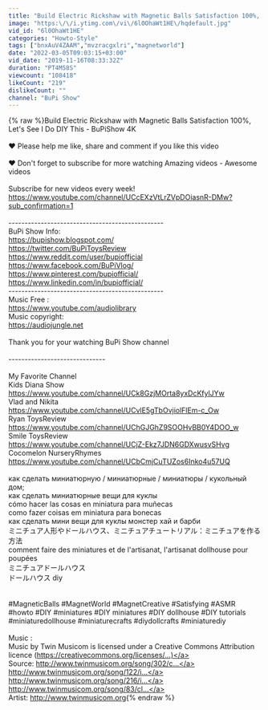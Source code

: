 ```yaml
---
title: "Build Electric Rickshaw with Magnetic Balls Satisfaction 100%, Let's See I Do DIY This - BuPiShow 4K"
image: "https:\/\/i.ytimg.com\/vi\/6l0OhaWt1HE\/hqdefault.jpg"
vid_id: "6l0OhaWt1HE"
categories: "Howto-Style"
tags: ["bnxAuV4ZAAM","mvzracgxlri","magnetworld"]
date: "2022-03-05T09:03:15+03:00"
vid_date: "2019-11-16T08:33:32Z"
duration: "PT4M58S"
viewcount: "108418"
likeCount: "219"
dislikeCount: ""
channel: "BuPi Show"
---
```

{% raw %}Build Electric Rickshaw with Magnetic Balls Satisfaction 100%, Let's See I Do DIY This - BuPiShow 4K<br /><br />❤ Please help me like, share and comment if you like this video<br /><br />❤ Don't forget to subscribe for more watching Amazing videos - Awesome videos<br /><br />Subscribe for new videos every week!<br /><a rel="nofollow" target="blank" href="https://www.youtube.com/channel/UCcEXzVtLrZVpDOiasnR-DMw?sub_confirmation=1">https://www.youtube.com/channel/UCcEXzVtLrZVpDOiasnR-DMw?sub_confirmation=1</a><br /><br />------------------------------------------------ <br />BuPi Show Info:<br /><a rel="nofollow" target="blank" href="https://bupishow.blogspot.com/">https://bupishow.blogspot.com/</a> <br /><a rel="nofollow" target="blank" href="https://twitter.com/BuPiToysReview">https://twitter.com/BuPiToysReview</a> <br /><a rel="nofollow" target="blank" href="https://www.reddit.com/user/bupiofficial">https://www.reddit.com/user/bupiofficial</a> <br /><a rel="nofollow" target="blank" href="https://www.facebook.com/BuPiVlog/">https://www.facebook.com/BuPiVlog/</a><br /><a rel="nofollow" target="blank" href="https://www.pinterest.com/bupiofficial/">https://www.pinterest.com/bupiofficial/</a><br /><a rel="nofollow" target="blank" href="https://www.linkedin.com/in/bupiofficial/">https://www.linkedin.com/in/bupiofficial/</a><br />------------------------------------------------ <br />Music Free :<br /><a rel="nofollow" target="blank" href="https://www.youtube.com/audiolibrary">https://www.youtube.com/audiolibrary</a><br />Music copyright: <br /><a rel="nofollow" target="blank" href="https://audiojungle.net">https://audiojungle.net</a><br /><br />Thank you for your watching BuPi Show channel <br /><br />------------------------------ <br /><br />My Favorite Channel<br />Kids Diana Show<br /><a rel="nofollow" target="blank" href="https://www.youtube.com/channel/UCk8GzjMOrta8yxDcKfylJYw">https://www.youtube.com/channel/UCk8GzjMOrta8yxDcKfylJYw</a><br />Vlad and Nikita<br /><a rel="nofollow" target="blank" href="https://www.youtube.com/channel/UCvlE5gTbOvjiolFlEm-c_Ow">https://www.youtube.com/channel/UCvlE5gTbOvjiolFlEm-c_Ow</a><br />Ryan ToysReview<br /><a rel="nofollow" target="blank" href="https://www.youtube.com/channel/UChGJGhZ9SOOHvBB0Y4DOO_w">https://www.youtube.com/channel/UChGJGhZ9SOOHvBB0Y4DOO_w</a><br />Smile ToysReview<br /><a rel="nofollow" target="blank" href="https://www.youtube.com/channel/UCjZ-Ekz7JDN6GDXwusvSHvg">https://www.youtube.com/channel/UCjZ-Ekz7JDN6GDXwusvSHvg</a><br />Cocomelon NurseryRhymes<br /><a rel="nofollow" target="blank" href="https://www.youtube.com/channel/UCbCmjCuTUZos6Inko4u57UQ">https://www.youtube.com/channel/UCbCmjCuTUZos6Inko4u57UQ</a><br /><br />как сделать миниатюрную / миниатюрные / миниатюры / кукольный дом; <br />как сделать миниатюрные вещи для куклы<br />cómo hacer las cosas en miniatura para muñecas<br />como fazer coisas em miniatura para bonecas<br />как сделать мини вещи для куклы монстер хай и барби<br />ミニチュア人形やドールハウス、ミニチュアチュートリアル：ミニチュアを作る方法<br />comment faire des miniatures et de l'artisanat, l'artisanat dollhouse pour poupées<br />ミニチュアドールハウス<br />ドールハウス diy<br /><br /><br />#MagneticBalls #MagnetWorld #MagnetCreative #Satisfying #ASMR #howto #DIY #miniatures #DIY miniatures #DIY dollhouse #DIY tutorials #miniaturedollhouse  #miniaturecrafts #diydollcrafts #miniaturediy<br /><br />Music :<br />Music by Twin Musicom is licensed under a Creative Commons Attribution licence (<a rel="nofollow" target="blank" href="https://creativecommons.org/licenses/...)">https://creativecommons.org/licenses/...)</a><br />Source: <a rel="nofollow" target="blank" href="http://www.twinmusicom.org/song/302/c...">http://www.twinmusicom.org/song/302/c...</a><br /><a rel="nofollow" target="blank" href="http://www.twinmusicom.org/song/122/i...">http://www.twinmusicom.org/song/122/i...</a><br /><a rel="nofollow" target="blank" href="http://www.twinmusicom.org/song/216/i...">http://www.twinmusicom.org/song/216/i...</a><br /><a rel="nofollow" target="blank" href="http://www.twinmusicom.org/song/83/cl...">http://www.twinmusicom.org/song/83/cl...</a><br />Artist: <a rel="nofollow" target="blank" href="http://www.twinmusicom.org">http://www.twinmusicom.org</a>{% endraw %}
